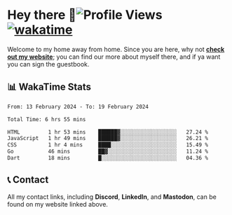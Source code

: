 # Hey there :wave:![Profile Views](https://komarev.com/ghpvc/?username=skifli) [![wakatime](https://wakatime.com/badge/user/b4317b02-0c6d-457b-82a4-a448b8a8d1df.svg)](https://wakatime.com/@b4317b02-0c6d-457b-82a4-a448b8a8d1df)

Welcome to my home away from home. Since you are here, why not [**check out my website**](https://skifli.pages.dev); you can find our more about myself there, and if ya want you can sign the guestbook.

## 📊 WakaTime Stats

<!--START_SECTION:waka-->

```txt
From: 13 February 2024 - To: 19 February 2024

Total Time: 6 hrs 55 mins

HTML         1 hr 53 mins    ██████▓░░░░░░░░░░░░░░░░░░   27.24 %
JavaScript   1 hr 49 mins    ██████▓░░░░░░░░░░░░░░░░░░   26.21 %
CSS          1 hr 4 mins     ████░░░░░░░░░░░░░░░░░░░░░   15.49 %
Go           46 mins         ██▓░░░░░░░░░░░░░░░░░░░░░░   11.24 %
Dart         18 mins         █░░░░░░░░░░░░░░░░░░░░░░░░   04.36 %
```

<!--END_SECTION:waka-->

## 📞 Contact

All my contact links, including **Discord**, **LinkedIn**, and **Mastodon**, can be found on my website linked above.
